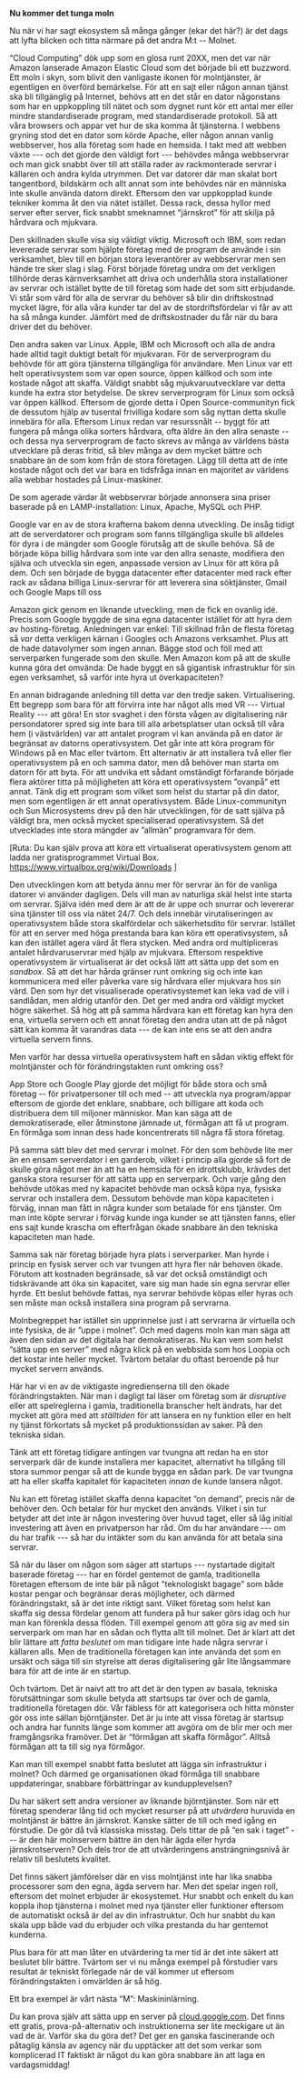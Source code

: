 **Nu kommer det tunga moln**

Nu när vi har sagt ekosystem så många gånger (ekar det här?) är det dags att lyfta blicken och titta närmare på det andra M:t -- Molnet. 

“Cloud Computing” dök upp som en glosa runt 20XX, men det var när Amazon lanserade Amazon Elastic Cloud som det började bli ett buzzword. Ett moln i skyn, som blivit den vanligaste ikonen för molntjänster, är egentligen en överförd bemärkelse. För att en sajt eller någon annan tjänst ska bli tillgänglig på Internet, behövs att en det står en dator någonstans som har en uppkoppling till nätet och som dygnet runt kör ett antal mer eller mindre standardiserade program, med standardiserade protokoll. Så att våra browsers och appar vet hur de ska komma åt tjänsterna. I webbens gryning stod det en dator som körde Apache, eller någon annan vanlig webbserver, hos alla företag som hade en hemsida. I takt med att webben växte --- och det gjorde den väldigt fort --- behövdes många webbservrar och man gick snabbt över till att ställa rader av rackmonterade servrar i källaren och andra kylda utrymmen. Det var datorer där man skalat bort tangentbord, bildskärm och allt annat som inte behövdes när en människa inte skulle använda datorn direkt. Eftersom den var uppkopplad kunde tekniker komma åt den via nätet istället. Dessa rack, dessa hyllor med server efter server, fick snabbt smeknamnet “järnskrot” för att skilja på hårdvara och mjukvara. 

Den skillnaden skulle visa sig väldigt viktig. Microsoft och IBM, som redan levererade servrar som hjälpte företag med de program de använde i sin verksamhet, blev till en början stora leverantörer av webbservrar men sen hände tre sker slag i slag. Först började företag undra om det verkligen tillhörde deras kärnverksamhet att driva och underhålla stora installationer av servrar och istället bytte de till företag som hade det som sitt erbjudande. Vi står som värd för alla de servrar du behöver så blir din driftskostnad mycket lägre, för alla våra kunder tar del av de stordriftsfördelar vi får av att ha så många kunder. Jämfört med de driftskostnader du får när du bara driver det du behöver. 

Den andra saken var Linux. Apple, IBM och Microsoft och alla de andra hade alltid tagit duktigt betalt för mjukvaran. För de serverprogram du behövde för att göra tjänsterna tillgängliga för användare. Men Linux var ett helt operativsystem som var open source, öppen källkod och som inte kostade något att skaffa. Väldigt snabbt såg mjukvaruutvecklare var detta kunde ha extra stor betydelse. De skrev serverprogram för Linux som också var öppen källkod. Eftersom de gjorde detta i Open Source-communityn fick de dessutom hjälp av tusental frivilliga kodare som såg nyttan detta skulle innebära för alla. Eftersom Linux redan var resurssnålt -- byggt för att fungera på många olika sorters hårdvara, ofta äldre än den allra senaste -- och dessa nya serverprogram de facto skrevs av många av världens bästa utvecklare på deras fritid, så blev många av dem mycket bättre och snabbare än de som kom från de stora företagen. Lägg till detta att de inte kostade något och det var bara en tidsfråga innan en majoritet av världens alla webbar hostades på Linux-maskiner. 

De som agerade värdar åt webbservrar började annonsera sina priser baserade på en LAMP-installation: Linux, Apache, MySQL och PHP. 

Google var en av de stora krafterna bakom denna utveckling. De insåg tidigt att de serverdatorer och program som fanns tillgängliga skulle bli alldeles för dyra i de mängder som Google förutsåg att de skulle behöva. Så de började köpa billig hårdvara som inte var den allra senaste, modifiera den själva och utveckla sin egen, anpassade version av Linux för att köra på dem. Och sen började de bygga datacenter efter datacenter med rack efter rack av sådana billiga Linux-servrar för att leverera sina söktjänster, Gmail och Google Maps till oss  

Amazon gick genom en liknande utveckling, men de fick en ovanlig idé. Precis som Google byggde de sina egna datacenter istället för att hyra dem av hosting-företag. Anledningen var enkel: Till skillnad från de flesta företag så *var* detta verkligen kärnan i Googles och Amazons verksamhet. Plus att de hade datavolymer som ingen annan. Bägge stod och föll med att serverparken fungerade som den skulle. Men Amazon kom på att de skulle kunna göra det omvända: De hade byggt en så gigantisk infrastruktur för sin egen verksamhet, så varför inte hyra ut överkapaciteten? 

En annan bidragande anledning till detta var den tredje saken. Virtualisering. Ett begrepp som bara för att förvirra inte har något alls med VR --- Virtual Reality --- att göra! En stor svaghet i den första vågen av digitalisering när persondatorer spred sig inte bara till alla arbetsplatser utan också till våra hem (i västvärlden) var att antalet program vi kan använda på en dator är begränsat av datorns operativsystem. Det går inte att köra program för Windows på en Mac eller tvärtom. Ett alternativ är att installera två eller fler operativsystem på en och samma dator, men då behöver man starta om datorn för att byta. För att undvika ett sådant omständigt förfarande började flera aktörer titta på möjligheten att köra ett operativsystem ”ovanpå” ett annat. Tänk dig ett program som vilket som helst du startar på din dator, men som egentligen är ett annat operativsystem. Både Linux-communityn och Sun Microsystems drev på den här utvecklingen, för de satt själva på väldigt bra, men också mycket specialiserad operativsystem. Så det utvecklades inte stora mängder av ”allmän” programvara för dem. 

\[Ruta: Du kan själv prova att köra ett virtualiserat operativsystem genom att ladda ner gratisprogrammet Virtual Box. <https://www.virtualbox.org/wiki/Downloads> \]

Den utvecklingen kom att betyda ännu mer för servrar än för de vanliga datorer vi använder dagligen. Dels vill man av naturliga skäl helst inte starta om servrar. Själva idén med dem är att de är uppe och snurrar och levererar sina tjänster till oss via nätet 24/7. Och dels innebär virutaliseringen av operativsystem både stora skalfördelar och säkerhetsdito för servrar. Istället för att en server med höga prestanda bara kan köra ett operativsystem, så kan den istället agera värd åt flera stycken. Med andra ord multipliceras antalet hårdvaruservrar med hjälp av mjukvara.  Eftersom respektive operativsystem är virtualiserat är det också lätt att sätta upp det som en *sandbox*. Så att det har hårda gränser runt omkring sig och inte kan kommunicera med eller påverka vare sig hårdvara eller mjukvara hos sin värd. Den som hyr det visualiserade operativsystemet kan leka vad de vill i sandlådan, men aldrig utanför den. Det ger med andra ord väldigt mycket högre säkerhet. Så hög att på samma hårdvara kan ett företag kan hyra den ena, virtuella servern och ett annat företag den andra utan att de på något sätt kan komma åt varandras data --- de kan inte ens se att den andra virtuella servern finns. 

Men varför har dessa virtuella operativsystem haft en sådan viktig effekt för molntjänster och för förändringstakten runt omkring oss? 

App Store och Google Play gjorde det möjligt för både stora och små företag -- för privatpersoner till och med -- att utveckla nya program/appar eftersom de gjorde det enklare, snabbare, och billigare att koda och distribuera dem till miljoner människor. Man kan säga att de demokratiserade, eller åtminstone jämnade ut, förmågan att få ut program. En förmåga som innan dess hade koncentrerats till några få stora företag. 

På samma sätt blev det med servrar i molnet. För den som behövde lite mer än en ensam serverdator i en garderob, vilket i princip alla gjorde så fort de skulle göra något mer än att ha en hemsida för en idrottsklubb, krävdes det ganska stora resurser för att sätta upp en serverpark. Och varje gång den behövde utökas med ny kapacitet behövde man också köpa nya, fysiska servrar och installera dem. Dessutom behövde man köpa kapaciteten i förväg, innan man fått in några kunder som betalade för ens tjänster. Om man inte köpte servrar i förväg kunde inga kunder se att tjänsten fanns, eller ens sajt kunde krascha om efterfrågan ökade snabbare än den tekniska kapaciteten man hade.  

Samma sak när företag började hyra plats i serverparker. Man hyrde i princip en fysisk server och var tvungen att hyra fler när behoven ökade. Förutom att kostnaden begränsade, så var det också omständigt och tidskrävande att öka sin kapacitet, vare sig man hade sin egna servrar eller hyrde. Ett beslut behövde fattas, nya servrar behövde köpas eller hyras och sen måste man också installera sina program på servrarna. 

Molnbegreppet har istället sin upprinnelse just i att servrarna är virtuella och inte fysiska, de är ”uppe i molnet”. Och med dagens moln kan man säga att även den sidan av det digitala har demokratiseras. Nu kan vem som helst ”sätta upp en server” med några klick på en webbsida som hos Loopia och det kostar inte heller mycket. Tvärtom betalar du oftast beroende på hur mycket servern används. 

Här har vi en av de viktigaste ingredienserna till den ökade förändringstakten. När man i dagligt tal läser om företag som är *disruptive* eller att spelreglerna i gamla, traditionella branscher helt ändrats, har det mycket att göra med att *ställtiden* för att lansera en ny funktion eller en helt ny tjänst förkortats så mycket på produktionssidan av saker. På den tekniska sidan. 

Tänk att ett företag tidigare antingen var tvungna att redan ha en stor serverpark där de kunde installera mer kapacitet, alternativt ha tillgång till stora summor pengar så att de kunde bygga en sådan park. De var tvungna att ha eller skaffa kapitalet för kapaciteten *innan* de kunde lansera något. 

Nu kan ett företag istället skaffa denna kapacitet ”on demand”, precis när de behöver den. Och betalar för hur mycket den används. Vilket i sin tur betyder att det inte är någon investering över huvud taget, eller så låg initial investering att även en privatperson har råd. Om du har användare --- om du har trafik --- så har du intäkter som du kan använda för att betala sina servrar. 

Så när du läser om någon som säger att startups --- nystartade digitalt baserade företag --- har en fördel gentemot de gamla, traditionella företagen eftersom de inte bär på något ”teknologiskt bagage” som både kostar pengar och begränsar deras möjligheter, och därmed förändringstakt, så är det inte riktigt sant. Vilket företag som helst kan skaffa sig dessa fördelar genom att fundera på hur saker görs idag och hur man kan förenkla dessa flöden. Till exempel genom att göra sig av med sin serverpark om man har en sådan och flytta allt till molnet. Det är klart att det blir lättare att *fatta beslutet* om man tidigare inte hade några servrar i källaren alls. Men de traditionella företagen kan inte använda det som en ursäkt och säga till sin styrelse att deras digitalisering går lite långsammare bara för att de inte är en startup. 

Och tvärtom. Det är naivt att tro att det är den typen av basala, tekniska förutsättningar som skulle betyda att startsups tar över och de gamla, traditionella företagen dör. Vår fäbless för att kategorisera och hitta mönster gör oss inte sällan björntjänster. Det är ju inte att vissa företag är startsup och andra har funnits länge som kommer att avgöra om de blir mer och mer framgångsrika framöver. Det är “förmågan att skaffa förmågor”. Alltså förmågan att ta till sig nya förmågor. 

Kan man till exempel snabbt fatta beslutet att lägga sin infrastruktur i molnet? Och därmed ge organisationen ökad förmåga till snabbare uppdateringar, snabbare förbättringar av kundupplevelsen? 

Du har säkert sett andra versioner av liknande björntjänster. Som när ett företag spenderar lång tid och mycket resurser på att *utvärdera* huruvida en molntjänst är bättre än järnskrot. Kanske sätter de till och med igång en förstudie. De gör då två klassiska misstag. Dels tittar de på “en sak i taget” --- är den här molnservern bättre än den här ägda eller hyrda järnskrotservern? Och dels tror de att utvärderingens ansträngningsnivå är relativ till beslutets kvalitet.  

Det finns säkert jämförelser där en viss molntjänst inte har lika snabba processorer som den egna, ägda servern har. Men det spelar ingen roll, eftersom det molnet erbjuder är ekosystemet. Hur snabbt och enkelt du kan koppla ihop tjänsterna i molnet med nya tjänster eller funktioner eftersom de automatiskt också är del av din infrastruktur. Och hur snabbt du kan skala upp både vad du erbjuder och vilka prestanda du har gentemot kunderna. 

Plus bara för att man låter en utvärdering ta mer tid är det inte säkert att beslutet blir bättre. Tvärtom ser vi nu många exempel på förstudier vars resultat är tekniskt förlegade när de väl kommer ut eftersom förändringstakten i omvärlden är så hög.  

Ett bra exempel är vårt nästa “M”: Maskininlärning. 

Du kan prova själv att sätta upp en server på [cloud.google.com](http://cloud.google.com). Det finns ett gratis, prova-på-alternativ och instruktionerna ser lite meckigare ut än vad de är. Varför ska du göra det? Det ger en ganska fascinerande och påtaglig känsla av agency när du upptäcker att det som verkar som komplicerad IT faktiskt är något du kan göra snabbare än att laga en vardagsmiddag! 